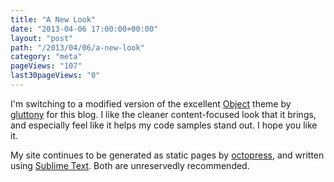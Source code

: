 ```yaml
---
title: "A New Look"
date: "2013-04-06 17:00:00+00:00"
layout: "post"
path: "/2013/04/06/a-new-look"
category: "meta"
pageViews: "107"
last30pageViews: "0"
---
```


I'm switching to a modified version of the excellent [Object][object] theme by [gluttony][glutton] for this blog.  I like the cleaner content-focused look that it brings, and especially feel like it helps my code samples stand out.  I hope you like it.

My site continues to be generated as static pages by [octopress][octopress], and written using [Sublime Text][sublime].  Both are unreservedly recommended.











[object]: https://github.com/gluttony/object-octopress-theme
[glutton]: https://github.com/gluttony
[octopress]: http://octopress.org/
[sublime]: http://www.sublimetext.com/
